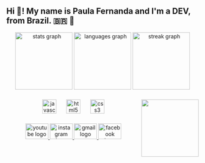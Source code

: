 <h2 align="left">Hi 👋! My name is <strong>Paula Fernanda</strong>  and I'm a DEV, from Brazil. 🇧🇷 🧠</h2>

<div align="center">
  <img src="https://github-readme-stats.vercel.app/api?username=PaulaFernanda2785&hide_title=false&hide_rank=false&show_icons=true&include_all_commits=true&count_private=true&disable_animations=false&theme=dracula&locale=en&hide_border=false&order=1" height="150" alt="stats graph"  />
  <img src="https://github-readme-stats.vercel.app/api/top-langs?username=PaulaFernanda2785&locale=en&hide_title=false&layout=compact&card_width=320&langs_count=5&theme=dracula&hide_border=false&order=2" height="150" alt="languages graph"  />
  <img src="https://streak-stats.demolab.com?user=PaulaFernanda2785&locale=en&mode=daily&theme=dracula&hide_border=false&border_radius=5&order=3" height="150" alt="streak graph"  />
  <!--<img src="https://github-readme-activity-graph.vercel.app/graph?username=PaulaFernanda2785&radius=16&theme=react&area=true&order=5" height="300" alt="activity-graph graph"  />-->
</div>

###

<picture>
  <source media="(prefers-color-scheme: dark)" srcset="https://raw.githubusercontent.com/PaulaFernanda2785/PaulaFernanda2785/output/pacman-contribution-graph-dark.svg">
  <source media="(prefers-color-scheme: light)" srcset="https://raw.githubusercontent.com/PaulaFernanda2785/PaulaFernanda2785/output/pacman-contribution-graph.svg">
</picture>

###

<img align="right" height="150" src="https://i.imgflip.com/65efzo.gif"  />

###

<div align="center">
  <img src="https://cdn.jsdelivr.net/gh/devicons/devicon/icons/javascript/javascript-plain.svg" height="37" alt="javascript logo"  />
  <img width="18" />
  <img src="https://cdn.jsdelivr.net/gh/devicons/devicon/icons/html5/html5-original.svg" height="37" alt="html5 logo"  />
  <img width="18" />
  <img src="https://cdn.jsdelivr.net/gh/devicons/devicon/icons/css3/css3-original.svg" height="37" alt="css3 logo"  />
</div>

###

<div align="center">
  <a href="#" target="_blank">
    <img src="https://raw.githubusercontent.com/maurodesouza/profile-readme-generator/master/src/assets/icons/social/youtube/default.svg" width="60" height="41" alt="youtube logo"  />
  </a>
  <a href="#" target="_blank">
    <img src="https://raw.githubusercontent.com/maurodesouza/profile-readme-generator/master/src/assets/icons/social/instagram/default.svg" width="60" height="41" alt="instagram logo"  />
  </a>
  <a href="#" target="_blank">
    <img src="https://raw.githubusercontent.com/maurodesouza/profile-readme-generator/master/src/assets/icons/social/gmail/default.svg" width="60" height="41" alt="gmail logo"  />
  </a>
  <a href="#" target="_blank">
    <img src="https://raw.githubusercontent.com/maurodesouza/profile-readme-generator/master/src/assets/icons/social/facebook/default.svg" width="60" height="41" alt="facebook logo"  />
  </a>
</div>

